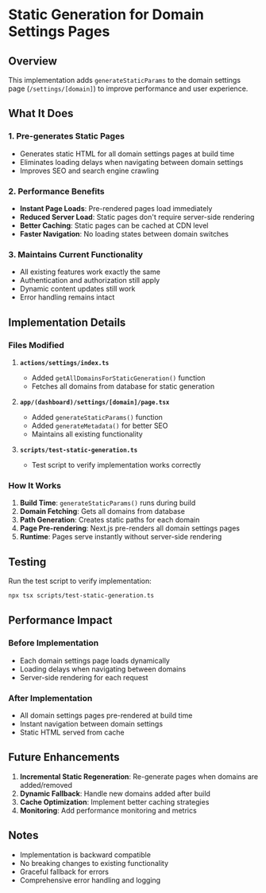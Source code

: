 # Static Generation for Domain Settings Pages

## Overview

This implementation adds `generateStaticParams` to the domain settings page (`/settings/[domain]`) to improve performance and user experience.

## What It Does

### 1. **Pre-generates Static Pages**

- Generates static HTML for all domain settings pages at build time
- Eliminates loading delays when navigating between domain settings
- Improves SEO and search engine crawling

### 2. **Performance Benefits**

- **Instant Page Loads**: Pre-rendered pages load immediately
- **Reduced Server Load**: Static pages don't require server-side rendering
- **Better Caching**: Static pages can be cached at CDN level
- **Faster Navigation**: No loading states between domain switches

### 3. **Maintains Current Functionality**

- All existing features work exactly the same
- Authentication and authorization still apply
- Dynamic content updates still work
- Error handling remains intact

## Implementation Details

### Files Modified

1. **`actions/settings/index.ts`**

   - Added `getAllDomainsForStaticGeneration()` function
   - Fetches all domains from database for static generation

2. **`app/(dashboard)/settings/[domain]/page.tsx`**

   - Added `generateStaticParams()` function
   - Added `generateMetadata()` for better SEO
   - Maintains all existing functionality

3. **`scripts/test-static-generation.ts`**
   - Test script to verify implementation works correctly

### How It Works

1. **Build Time**: `generateStaticParams()` runs during build
2. **Domain Fetching**: Gets all domains from database
3. **Path Generation**: Creates static paths for each domain
4. **Page Pre-rendering**: Next.js pre-renders all domain settings pages
5. **Runtime**: Pages serve instantly without server-side rendering

## Testing

Run the test script to verify implementation:

```bash
npx tsx scripts/test-static-generation.ts
```

## Performance Impact

### Before Implementation

- Each domain settings page loads dynamically
- Loading delays when navigating between domains
- Server-side rendering for each request

### After Implementation

- All domain settings pages pre-rendered at build time
- Instant navigation between domain settings
- Static HTML served from cache

## Future Enhancements

1. **Incremental Static Regeneration**: Re-generate pages when domains are added/removed
2. **Dynamic Fallback**: Handle new domains added after build
3. **Cache Optimization**: Implement better caching strategies
4. **Monitoring**: Add performance monitoring and metrics

## Notes

- Implementation is backward compatible
- No breaking changes to existing functionality
- Graceful fallback for errors
- Comprehensive error handling and logging

